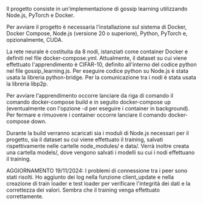 Il progetto consiste in un'implementazione di gossip learning utilizzando Node.js, PyTorch e Docker.

Per avviare il progetto è necessaria l'installazione sul sistema di Docker, Docker Compose, Node.js (versione 20 o superiore), Python, PyTorch e, opzionalmente, CUDA.

La rete neurale è costituita da 8 nodi, istanziati come container Docker e definiti nel file docker-compose.yml.
Attualmente, il dataset su cui viene effettuato l'apprendimento è CIFAR-10, definito all'interno del codice python nel file gossip_learning.js.
Per eseguire codice python su Node.js è stata usata la libreria python-bridge.
Per la comunicazione tra i nodi è stata usata la libreria libp2p.

Per avviare l'apprendimento occorre lanciare da riga di comando il comando docker-compose build e in seguito docker-compose up (eventualmente con l'opzione -d per eseguire i container in background). Per fermare e rimuovere i container occorre lanciare il comando docker-compose down.

Durante la build verranno scaricati sia i moduli di Node.js necessari per il progetto, sia il dataset su cui viene effettuato il training, salvati rispettivamente nelle cartelle node_modules/ e data/. Verrà inoltre creata una cartella models/, dove vengono salvati i modelli su cui i nodi effettuano il training.

AGGIORNAMENTO 19/11/2024: I problemi di connessione tra i peer sono stati risolti. Ho aggiunto dei log nella funzione client_update e nella creazione di train loader e test loader per verificare l'integrità dei dati e la correttezza dei valori. Sembra che il training venga effettuato correttamente.